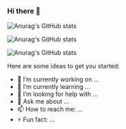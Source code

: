 ### Hi there 👋

![Anurag's GitHub stats](https://github-readme-stats.vercel.app/api?username=ducnguyen1511&show_icons=true&theme=radical)

![Anurag's GitHub stats](https://github-readme-stats.vercel.app/api?username=ducnguyen1511&show_icons=true&theme=cobalt)

![Anurag's GitHub stats](https://github-readme-stats.vercel.app/api?username=ducnguyen1511&show_icons=true&theme=dracula)




Here are some ideas to get you started:

- 🔭 I’m currently working on ...
- 🌱 I’m currently learning ...
- 🤔 I’m looking for help with ...
- 💬 Ask me about ...
- 📫 How to reach me: ...
- ⚡ Fun fact: ...
